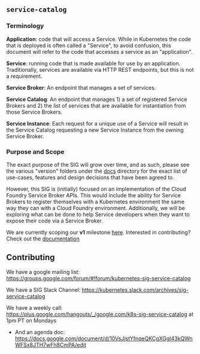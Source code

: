 ## `service-catalog`

### Terminology

**Application**: code that will access a Service. While in Kubernetes the code
that is deployed is often called a "Service", to avoid confusion, this
document will refer to the code that accesses a service as an "application".

**Service**: running code that is made available for use by an application.
Traditionally, services are available via HTTP REST endpoints, but this is not
a requirement.

**Service Broker**: An endpoint that manages a set of services.

**Service Catalog**: An endpoint that manages 1) a set of registered Service
Brokers and 2) the list of services that are available for instantiation from
those Service Brokers.

**Service Instance**: Each request for a unique use of a Service will result in
the Service Catalog requesting a new Service Instance from the owning Service
Broker.

### Purpose and Scope

The exact purpose of the SIG will grow over time, and as such, please see
the various "version" folders under the [docs](./docs) directory for the
exact list of use-cases, features and design decisions that have been agreed to.

However, this SIG is (initially) focused on an implementation of the
Cloud Foundry Service Broker APIs. This would include the ability for Service
Brokers to register themselves with a Kubernetes environment the same way
they can with a Cloud Foundry environment. Additionally, we will be exploring
what can be done to help Service developers when they want to expose their
code via a Service Broker.

We are currently scoping our **v1** milestone [here](./docs/v1). Interested
in contributing?  Check out the [documentation](./CONTRIBUTING.md)

## Contributing

We have a google mailing list: https://groups.google.com/forum/#!forum/kubernetes-sig-service-catalog

We have a SIG Slack Channel: https://kubernetes.slack.com/archives/sig-service-catalog

We have a weekly call: https://plus.google.com/hangouts/_/google.com/k8s-sig-service-catalog   at 1pm PT on Mondays
- And an agenda doc: https://docs.google.com/document/d/10VsJjstYfnqeQKCgXGgI43kQWnWFSx8JTH7wFh8CmPA/edit
